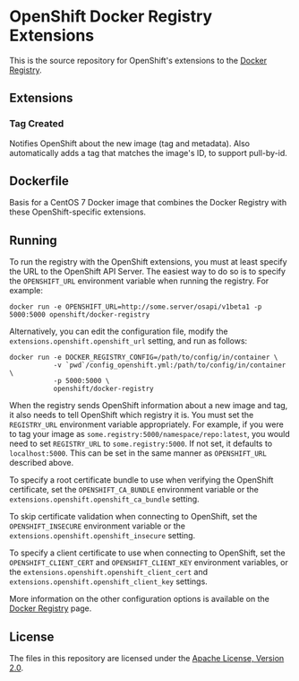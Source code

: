 OpenShift Docker Registry Extensions
====================================

This is the source repository for OpenShift's extensions to the [Docker Registry](https://github.com/docker/docker-registry).

Extensions
----------

### Tag Created
Notifies OpenShift about the new image (tag and metadata). Also automatically adds a tag that matches the image's ID, to support pull-by-id.


Dockerfile
----------
Basis for a CentOS 7 Docker image that combines the Docker Registry with these OpenShift-specific extensions.


Running
-------
To run the registry with the OpenShift extensions, you must at least specify the URL to the OpenShift API Server. The easiest way to do so is to specify the `OPENSHIFT_URL` environment variable when running the registry. For example:

    docker run -e OPENSHIFT_URL=http://some.server/osapi/v1beta1 -p 5000:5000 openshift/docker-registry

Alternatively, you can edit the configuration file, modify the `extensions.openshift.openshift_url` setting, and run as follows:

    docker run -e DOCKER_REGISTRY_CONFIG=/path/to/config/in/container \
               -v `pwd`/config_openshift.yml:/path/to/config/in/container \
               -p 5000:5000 \
               openshift/docker-registry

When the registry sends OpenShift information about a new image and tag, it also needs to tell OpenShift which registry it is. You must set the `REGISTRY_URL` environment variable appropriately. For example, if you were to tag your image as `some.registry:5000/namespace/repo:latest`, you would need to set `REGISTRY_URL` to `some.registry:5000`. If not set, it defaults to `localhost:5000`. This can be set in the same manner as `OPENSHIFT_URL` described above.

To specify a root certificate bundle to use when verifying the OpenShift certificate, set the `OPENSHIFT_CA_BUNDLE` environment variable or the `extensions.openshift.openshift_ca_bundle` setting.

To skip certificate validation when connecting to OpenShift, set the `OPENSHIFT_INSECURE` environment variable or the `extensions.openshift.openshift_insecure` setting.

To specify a client certificate to use when connecting to OpenShift, set the `OPENSHIFT_CLIENT_CERT` and `OPENSHIFT_CLIENT_KEY` environment variables, or the `extensions.openshift.openshift_client_cert` and `extensions.openshift.openshift_client_key` settings.

More information on the other configuration options is available on the [Docker Registry](https://github.com/docker/docker-registry) page.

License
-------
The files in this repository are licensed under the [Apache License, Version 2.0](http://www.apache.org/licenses/).

